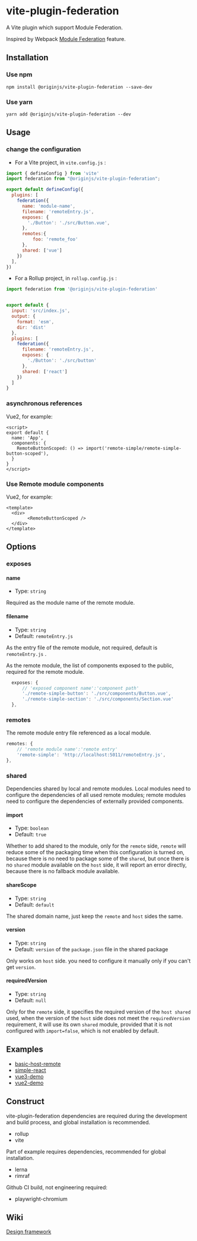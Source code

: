# vite-plugin-federation

A Vite plugin which support Module Federation.

Inspired by Webpack [Module Federation](https://webpack.js.org/concepts/module-federation/) feature.

## Installation

### Use npm

```
npm install @originjs/vite-plugin-federation --save-dev
```

### Use yarn

```shell
yarn add @originjs/vite-plugin-federation --dev
```

## Usage

### change the configuration

- For a Vite project, in `vite.config.js` :

```js
import { defineConfig } from 'vite'
import federation from "@originjs/vite-plugin-federation";

export default defineConfig({
  plugins: [
    federation({
      name: 'module-name',
      filename: 'remoteEntry.js',
      exposes: {
        './Button': './src/Button.vue',
      },
      remotes:{
          foo: 'remote_foo'
      },
      shared: ['vue']
    })
  ],
})

```

- For a Rollup project, in `rollup.config.js` :

```js
import federation from '@originjs/vite-plugin-federation'


export default {
  input: 'src/index.js',
  output: {
    format: 'esm',
    dir: 'dist'
  },
  plugins: [
    federation({
      filename: 'remoteEntry.js',
      exposes: {
        './Button': './src/button'
      },
      shared: ['react']
    })
  ]
}
```

### asynchronous references

Vue2, for example:

```vue
<script>
export default {
  name: 'App',
  components: {
    RemoteButtonScoped: () => import('remote-simple/remote-simple-button-scoped'),
  }
}
</script>
```



### Use Remote module components

Vue2, for example:

```
<template>
  <div>
  		<RemoteButtonScoped />
  </div>
</template>
```

## Options

### exposes

#### name
- Type: `string`

Required as the module name of the remote module.

#### filename
- Type: `string`
- Default: `remoteEntry.js`

As the entry file of the remote module, not required, default is `remoteEntry.js` .

As the remote module, the list of components exposed to the public, required for the remote module.

```js
  exposes: {
      // 'exposed component name':'component path'
      './remote-simple-button': './src/components/Button.vue',
      './remote-simple-section': './src/components/Section.vue'
  },
```

### remotes

The remote module entry file referenced as a local module.

```js
remotes: {
    // 'remote module name':'remote entry'
    'remote-simple': 'http://localhost:5011/remoteEntry.js',
},
```

### shared

Dependencies shared by local and remote modules. Local modules need to configure the dependencies of all used remote modules; remote modules need to configure the dependencies of externally provided components.

#### import
- Type: `boolean`
- Default: `true`

Whether to add shared to the module, only for the `remote` side, `remote` will reduce some of the packaging time when this configuration is turned on, because there is no need to package some of the `shared`, but once there is no `shared` module available on the `host` side, it will report an error directly, because there is no fallback module available.

#### shareScope
- Type: `string`
- Default: `default`

The shared domain name, just keep the `remote` and `host` sides the same.

#### version
- Type: `string`
- Default:  `version` of the `package.json` file in the shared package

Only works on `host` side. you need to configure it manually only if you can't get `version`.

#### requiredVersion
- Type: `string`
- Default: `null`

Only for the `remote` side, it specifies the required version of the `host shared` used, when the version of the `host` side does not meet the `requiredVersion` requirement, it will use its own `shared` module, provided that it is not configured with `import=false`, which is not enabled by default.

## Examples

+ [basic-host-remote](https://github.com/originjs/vite-plugin-federation/tree/main/packages/examples/basic-host-remote)
+ [simple-react](https://github.com/originjs/vite-plugin-federation/tree/main/packages/examples/simple-react)
+ [vue3-demo](https://github.com/originjs/vite-plugin-federation/tree/main/packages/examples/vue3-demo)
+ [vue2-demo](https://github.com/originjs/vite-plugin-federation/tree/main/packages/examples/vue2-demo)


## Construct

vite-plugin-federation dependencies are required during the development and build process, and global installation is recommended.

- rollup
- vite

Part of example requires dependencies, recommended for global installation.

- lerna
- rimraf

Github CI build, not engineering required:

- playwright-chromium

## Wiki
[Design framework](https://github.com/originjs/vite-plugin-federation/wiki)
